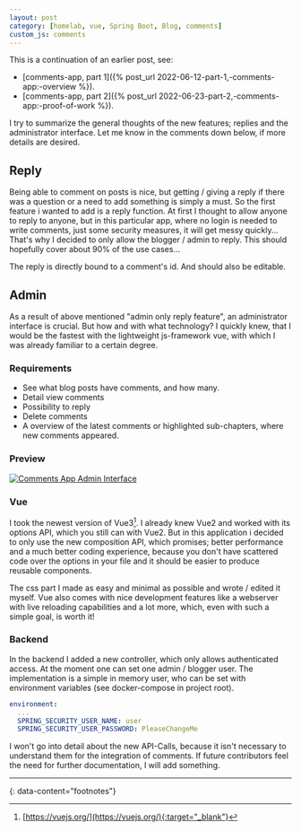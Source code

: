```yaml
---
layout: post
category: [homelab, vue, Spring Boot, Blog, comments]
custom_js: comments
---
```


This is a continuation of an earlier post, see:
* [comments-app, part 1]({% post_url 2022-06-12-part-1,-comments-app:-overview %}).
* [comments-app, part 2]({% post_url 2022-06-23-part-2,-comments-app:-proof-of-work %}).

I try to summarize the general thoughts of the new features; replies and the administrator interface. Let me know in the comments
down below, if more details are desired.

## Reply

Being able to comment on posts is nice, but getting / giving a reply if there was a question or a need to add something is simply  a must.
So the first feature i wanted to add is a reply function. At first I thought to allow anyone to reply to anyone, but
in this particular app, where no login is needed to write comments, just some security measures, it will get messy quickly...
That's why I decided to only allow the blogger / admin to reply. This should hopefully cover about 90% of the use cases...

The reply is directly bound to a comment's id. And should also be editable.

## Admin

As a result of above mentioned "admin only reply feature", an administrator interface is crucial. But how and with what technology?
I quickly knew, that I would be the fastest with the lightweight js-framework vue, with which I was already familiar to a certain
degree.

### Requirements

* See what blog posts have comments, and how many.
* Detail view comments
* Possibility to reply
* Delete comments
* A overview of the latest comments or highlighted sub-chapters, where new comments appeared.

### Preview

[![Comments App Admin Interface](/assets/images/comments-admin.gif)](/assets/images/comments-admin.gif)

### Vue

I took the newest version of Vue3[^1]. I already knew Vue2 and worked with its options API, which you still can with Vue2. But in this application i decided to only use the new composition API, which promises; better performance and a much better coding experience, because you don't have scattered code over the options in your file and it should be easier to produce reusable components.

The css part I made as easy and minimal as possible and wrote / edited it myself. Vue also comes with nice development features like a
webserver with live reloading capabilities and a lot more, which, even with such a simple goal, is worth it!

### Backend

In the backend I added a new controller, which only allows authenticated access. At the moment one can set one admin / blogger user.
The implementation is a simple in memory user, who can be set with environment variables (see docker-compose in project root).

```yaml
environment:
  ...
  SPRING_SECURITY_USER_NAME: user
  SPRING_SECURITY_USER_PASSWORD: PleaseChangeMe
```

I won't go into detail about the new API-Calls, because it isn't necessary to understand them for the integration of comments.
If future contributors feel the need for further documentation, I will add something.


---
{: data-content="footnotes"}

[^1]: [https://vuejs.org/](https://vuejs.org/){:target="_blank"}
